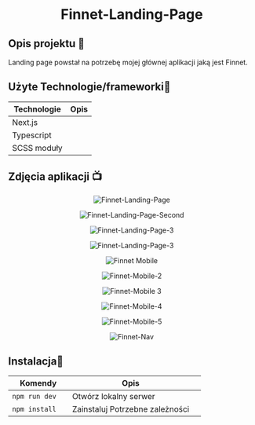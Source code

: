<h1 align="center">Finnet-Landing-Page

<br>

<p align="center">
</p>



</h1>



## Opis projektu 🎉
Landing page powstał na potrzebę mojej głównej aplikacji jaką jest Finnet.
  

## Użyte Technologie/frameworki🔧

| Technologie                                             | Opis                                     |
| ------------------------------------------------------- | ---------------------------------------- |
| Next.js                           |       |
| Typescript                        |       |
| SCSS moduły                       |       |




## Zdjęcia aplikacji 📺

<p align="center">
  <img src="/public/images/Finnet-Landing-Page.PNG" alt="Finnet-Landing-Page">
</p>

<p align="center">
    <img src="public/images/Finnet-Landing-Page-Second.PNG" alt="Finnet-Landing-Page-Second">
</p>
<p align="center">
    <img src="public/images/Finnet-Landing-Page-3.PNG" alt="Finnet-Landing-Page-3">
</p>
<p align="center">
    <img src="public/images/Finnet-Landing-Page-4.PNG" alt="Finnet-Landing-Page-3">
</p>
<p align="center">
    <img src="public/images/Finnet Mobile.png" alt="Finnet Mobile">
</p>
<p align="center">
    <img src="public/images/Finnet-Mobile-2.png" alt="Finnet-Mobile-2">
</p>
<p align="center">
    <img src="public/images/Finnet-Mobile 3.png" alt="Finnet-Mobile 3">
</p>
<p align="center">
    <img src="public/images/Finnet-Mobile-4.png" alt="Finnet-Mobile-4">
</p>
<p align="center">
    <img src="public/images/Finnet-Mobile-5.png" alt="Finnet-Mobile-5">
</p>
<p align="center">
    <img src="public/images/Finnet-Nav.png" alt="Finnet-Nav">
</p>
<p align="center">
</p>



## Instalacja💾

| Komendy                   |  Opis                                   |     |
| ------------------------- | --------------------------------------- | --- |
| `npm run dev`             | Otwórz lokalny serwer                   |     |
| `npm install  `           | Zainstaluj Potrzebne zależności         |     |
                                               

